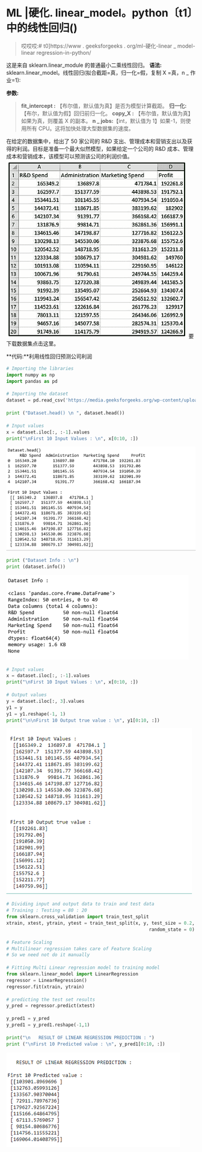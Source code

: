 # ML |硬化. linear_model。python〔t1〕中的线性回归()

> 哎哎哎:# t0]https://www . geeksforgeeks . org/ml-硬化-linear _ model-linear regression-in-python/

这是来自 sklearn.linear_module 的普通最小二乘线性回归。
**语法:**
sklearn.linear_model。线性回归(拟合截距=真，归一化=假，复制 X =真，n _ 作业=1):

**参数:**

> **fit_intercept :** 【布尔值，默认值为真】是否为模型计算截距。
> **归一化:**【布尔，默认值为假】回归前归一化。
> **copy_X :** 【布尔值，默认值为真】如果为真，则覆盖 X 的副本。
> **n _ jobs:**【int，默认值为 1】如果-1，则使用所有 CPU。这将加快处理大型数据集的速度。

在给定的数据集中，给出了 50 家公司的 R&D 支出、管理成本和营销支出以及获得的利润。目标是准备一个最大似然模型，如果给定一个公司的 R&D 成本、管理成本和营销成本，该模型可以预测该公司的利润价值。
![](img/6650f3791157e2e9039709bdcf95172c.png)
要下载数据集点击这里。

**代码:**利用线性回归预测公司利润

```py
# Importing the libraries
import numpy as np
import pandas as pd

# Importing the dataset
dataset = pd.read_csv('https://media.geeksforgeeks.org/wp-content/uploads/50_Startups.csv')

print ("Dataset.head() \n ", dataset.head())

# Input values
x = dataset.iloc[:, :-1].values
print("\nFirst 10 Input Values : \n", x[0:10, :])

```

![](img/b00ae603df8c7892b12ffb5a1ead4228.png)

```py
print ("Dataset Info : \n")
print (dataset.info())
```

![](img/183347ff192a0535712ae10af387ffd9.png)

```py
# Input values
x = dataset.iloc[:, :-1].values
print("\nFirst 10 Input Values : \n", x[0:10, :])

# Output values
y = dataset.iloc[:, 3].values 
y1 = y
y1 = y1.reshape(-1, 1)
print("\n\nFirst 10 Output true value : \n", y1[0:10, :])
```

![](img/84a43e056894f5fd98d2ab928c60d38e.png)

```py
# Dividing input and output data to train and test data
# Training : Testing = 80 : 20
from sklearn.cross_validation import train_test_split
xtrain, xtest, ytrain, ytest = train_test_split(x, y, test_size = 0.2, 
                                                     random_state = 0)

# Feature Scaling
# Multilinear regression takes care of Feature Scaling
# So we need not do it manually 

# Fitting Multi Linear regression model to training model
from sklearn.linear_model import LinearRegression
regressor = LinearRegression()
regressor.fit(xtrain, ytrain)

# predicting the test set results
y_pred = regressor.predict(xtest)

y_pred1 = y_pred
y_pred1 = y_pred1.reshape(-1,1)

print("\n   RESULT OF LINEAR REGRESSION PREDICTION : ")
print ("\nFirst 10 Predicted value : \n", y_pred1[0:10, :])
```

![](img/9127d9e5e7ea33714b2e7ec469a0e428.png)